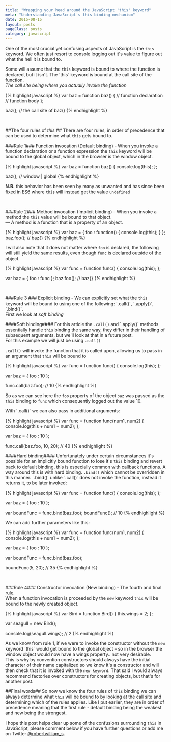 ```yaml
---
title: "Wrapping your head around the JavaScript 'this' keyword"
meta: "Understanding JavaScript's this binding mechanism"
date: 2015-08-15
layout: posts
pageClass: posts
category: javascript
---
```


One of the most crucial yet confusing aspects of JavaScript is the `this`
keyword. We often just resort to console logging out it's value to figure
out what the hell it is bound to.

Some will assume that the `this` keyword is bound to where the function is
declared, but it isn't.  The ´this´ keyword is bound at the call site of the 
function.  
*The call site being where you actually invoke the function*

{% highlight javascript %}
var baz = function baz() { // function declaration
    // function body 
};


baz(); // the call site of baz() 
{% endhighlight %}

&nbsp;


##The four rules of *this* ##
There are four rules, in order of precedence that can be used to determine 
what `this` gets bound to.

###Rule 1###
Function invocation (Default binding) - When you invoke a function declaration 
or a function expression the `this` keyword will be bound to the global object, which 
in the browser is the window object.

{% highlight javascript %}
var baz = function baz() {
    console.log(this); 
};

baz(); // window | global
{% endhighlight %}

**N.B.** this behavior has been seen by many as unwanted and has since been 
fixed in ES6 where `this` will instead get the value `undefined`

&nbsp;

###Rule 2###
Method invocation (Implicit binding) - When you invoke a method the `this` 
value will be bound to that object.  
&mdash; A method is a function that is a property of an object.

{% highlight javascript %}
var baz = {
    foo : function() {
        console.log(this); 
    }
};
baz.foo(); // baz{}
{% endhighlight %}

I will also note that it does not matter where `foo` is declared, the following 
will still yield the same results, even though `func` is declared outside of
the object.

{% highlight javascript %}
var func = function func() {
   console.log(this);
};

var baz = {
    foo : func
};
baz.foo(); // baz{}
{% endhighlight %}

&nbsp;

###Rule 3 ###
Explicit binding - We can explicitly set what the `this` keyword will be bound
to using one of the following: ´.call()´, ´.apply()´, ´.bind()´.  
First we look at *soft binding*

####Soft binding####
For this article the `.call()` and ´.apply()´ methods essentially handle `this` 
binding the same way, they differ in their handling of subsequent arguments, but 
we'll look at that in a future post.  
For this example we will just be using `.call()`

`.call()` will invoke the function that it is called upon, allowing us to pass
in an argument that `this` will be bound to

{% highlight javascript %}
var func = function func() {
   console.log(this);
};

var baz = {
    foo : 10
};

func.call(baz.foo); // 10
{% endhighlight %}

So as we can see here the `foo` property of the object `baz` was passed as the
`this` binding to `func` which consequently logged out the value 10.

With ´.call()´ we can also pass in additional arguments:

{% highlight javascript %}
var func = function func(num1, num2) {
   console.log(this + num1 + num2);
};

var baz = {
    foo : 10
};

func.call(baz.foo, 10, 20); // 40
{% endhighlight %}

####Hard binding####
Unfortunately under certain circumstances it's possible for an implicitly 
bound function to lose it's `this` binding and revert back to default binding,
this is especially common with callback functions.
A way around this is with hard binding.  `.bind()` which cannot be overridden 
in this manner.  ´.bind()´ unlike ´.call()´ does not invoke the function, 
instead it returns it, to be later invoked:

{% highlight javascript %}
var func = function func() {
   console.log(this);
};

var baz = {
    foo : 10
};

var boundFunc = func.bind(baz.foo);
boundFunc(); // 10
{% endhighlight %}

We can add further parameters like this:

{% highlight javascript %}
var func = function func(num1, num2) {
   console.log(this + num1 + num2);
};

var baz = {
    foo : 10
};

var boundFunc = func.bind(baz.foo);

boundFunc(5, 20); // 35
{% endhighlight %}

&nbsp;

###Rule 4###
Constructor invocation (New binding) - The fourth and final rule.  
When a function invocation is proceeded by the `new` keyword `this` will be 
bound to the newly created object.

{% highlight javascript %}
var Bird = function Bird() {
   this.wings = 2;
};

var seagull = new Bird();

console.log(seagull.wings); // 2
{% endhighlight %}

As we know from rule 1, if we were to invoke the constructor without the `new` 
keyword ´this´ would get bound to the global object &ndash; so in the browser
the window object would now have a wings property.. not very desirable.  
This is why by convention constructors should always have the initial character 
of their name capitalized so we know it's a constructor and will then check that 
it is invoked with the `new keyword`.
That said I would always recommend factories over constructors for creating 
objects, but that's for another post.

##Final words##
So now we know the four rules of `this` binding we can always determine what
`this` will be bound to by looking at the call site and determining which of 
the rules applies.  Like I put earlier, they are in order of precedence meaning 
that the first rule - default binding being the weakest and new being the 
strongest.

I hope this post helps clear up some of the confusions surrounding `this` in
JavaScript, please comment below if you have further questions or add me on 
Twitter [@robertwilliam_s](http://twitter.com/robertwilliam_s).